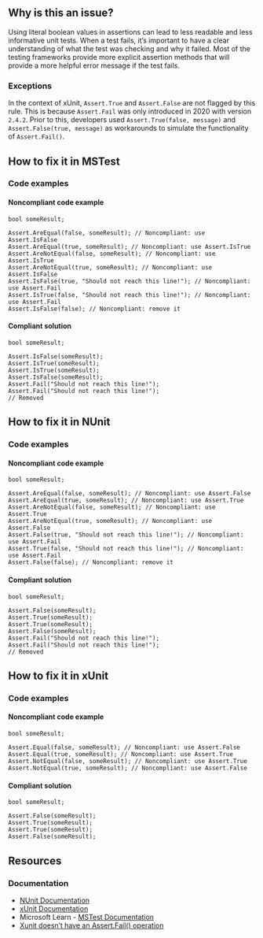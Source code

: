 ## Why is this an issue?

Using literal boolean values in assertions can lead to less readable and less informative unit tests. When a test fails, it’s important to have a
clear understanding of what the test was checking and why it failed. Most of the testing frameworks provide more explicit assertion methods that will
provide a more helpful error message if the test fails.

### Exceptions

In the context of xUnit, `Assert.True` and `Assert.False` are not flagged by this rule. This is because
`Assert.Fail` was only introduced in 2020 with version `2.4.2`. Prior to this, developers used `Assert.True(false,
message)` and `Assert.False(true, message)` as workarounds to simulate the functionality of `Assert.Fail()`.

## How to fix it in MSTest

### Code examples

#### Noncompliant code example

    bool someResult;
    
    Assert.AreEqual(false, someResult); // Noncompliant: use Assert.IsFalse
    Assert.AreEqual(true, someResult); // Noncompliant: use Assert.IsTrue
    Assert.AreNotEqual(false, someResult); // Noncompliant: use Assert.IsTrue
    Assert.AreNotEqual(true, someResult); // Noncompliant: use Assert.IsFalse
    Assert.IsFalse(true, "Should not reach this line!"); // Noncompliant: use Assert.Fail
    Assert.IsTrue(false, "Should not reach this line!"); // Noncompliant: use Assert.Fail
    Assert.IsFalse(false); // Noncompliant: remove it

#### Compliant solution

    bool someResult;
    
    Assert.IsFalse(someResult);
    Assert.IsTrue(someResult);
    Assert.IsTrue(someResult);
    Assert.IsFalse(someResult);
    Assert.Fail("Should not reach this line!");
    Assert.Fail("Should not reach this line!");
    // Removed

## How to fix it in NUnit

### Code examples

#### Noncompliant code example

    bool someResult;
    
    Assert.AreEqual(false, someResult); // Noncompliant: use Assert.False
    Assert.AreEqual(true, someResult); // Noncompliant: use Assert.True
    Assert.AreNotEqual(false, someResult); // Noncompliant: use Assert.True
    Assert.AreNotEqual(true, someResult); // Noncompliant: use Assert.False
    Assert.False(true, "Should not reach this line!"); // Noncompliant: use Assert.Fail
    Assert.True(false, "Should not reach this line!"); // Noncompliant: use Assert.Fail
    Assert.False(false); // Noncompliant: remove it

#### Compliant solution

    bool someResult;
    
    Assert.False(someResult);
    Assert.True(someResult);
    Assert.True(someResult);
    Assert.False(someResult);
    Assert.Fail("Should not reach this line!");
    Assert.Fail("Should not reach this line!");
    // Removed

## How to fix it in xUnit

### Code examples

#### Noncompliant code example

    bool someResult;
    
    Assert.Equal(false, someResult); // Noncompliant: use Assert.False
    Assert.Equal(true, someResult); // Noncompliant: use Assert.True
    Assert.NotEqual(false, someResult); // Noncompliant: use Assert.True
    Assert.NotEqual(true, someResult); // Noncompliant: use Assert.False

#### Compliant solution

    bool someResult;
    
    Assert.False(someResult);
    Assert.True(someResult);
    Assert.True(someResult);
    Assert.False(someResult);

## Resources

### Documentation

-   [NUnit Documentation](https://docs.nunit.org/)
-   [xUnit Documentation](https://xunit.net/docs/getting-started/netcore/cmdline)
-   Microsoft Learn - [MSTest Documentation](https://learn.microsoft.com/en-us/dotnet/core/testing/unit-testing-with-mstest)
-   [Xunit doesn’t have an Assert.Fail() operation](https://github.com/xunit/xunit/issues/2027)